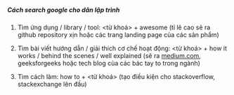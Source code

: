 ##### **Cách search google cho dân lập trình**
1. Tìm ứng dụng / library / tool: <từ khoá> + awesome (tỉ lê cao sẽ ra github repository xịn hoặc các trang landing page của các sản phẩm)

2. Tìm bài viết hướng dẫn / giải thích cơ chế hoạt động: <từ khoá> + how it works / behind the scenes / well explained (sẽ ra [medium.com](https://medium.com/?fbclid=IwAR29LreYef6ugB-QIQAdn3u1FXrNYRLAAZLlsMgSAGRXd4XR3IisJu4HIOw), geeksforgeeks hoặc tech blog của các bác tay to trong ngành)

3. Tìm cách làm: how to + <từ khoá> (tạo điều kiện cho stackoverflow, stackexchange lên đầu)



